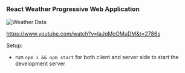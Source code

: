 ### React Weather Progressive Web Application
![Weather Data](https://i.imgur.com/3csowzj.png)

https://www.youtube.com/watch?v=IaJqMcOMuDM&t=2786s

Setup:
- run ```npm i && npm start``` for both client and server side to start the development server
